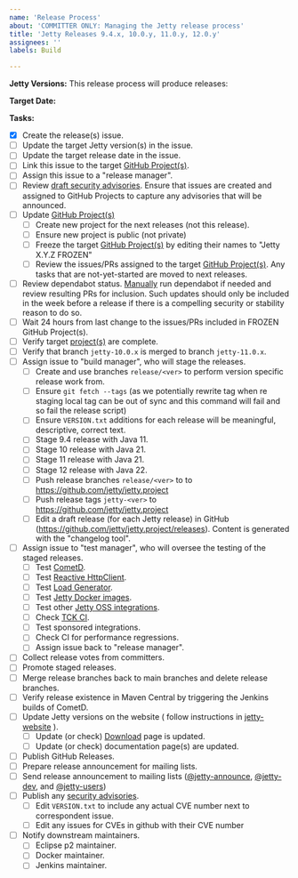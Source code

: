 ```yaml
---
name: 'Release Process'
about: 'COMMITTER ONLY: Managing the Jetty release process'
title: 'Jetty Releases 9.4.x, 10.0.y, 11.0.y, 12.0.y'
assignees: ''
labels: Build

---
```


**Jetty Versions:**
This release process will produce releases:

**Target Date:**

**Tasks:**
- [x] Create the release(s) issue.
- [ ] Update the target Jetty version(s) in the issue.  
- [ ] Update the target release date in the issue.
- [ ] Link this issue to the target [GitHub Project(s)](https://github.com/jetty/jetty.project/projects).
- [ ] Assign this issue to a "release manager".
- [ ] Review [draft security advisories](https://github.com/jetty/jetty.project/security/advisories). Ensure that issues are created and assigned to GitHub Projects to capture any advisories that will be announced.
- [ ] Update [GitHub Project(s)](https://github.com/jetty/jetty.project/projects)
  + [ ] Create new project for the next releases (not this release).
  + [ ] Ensure new project is public (not private)
  + [ ] Freeze the target [GitHub Project(s)](https://github.com/jetty/jetty.project/projects) by editing their names to "Jetty X.Y.Z FROZEN"
  + [ ] Review the issues/PRs assigned to the target [GitHub Project(s)](https://github.com/jetty/jetty.project/projects).  Any tasks that are not-yet-started are moved to next releases.
- [ ] Review dependabot status. [Manually](https://github.com/jetty/jetty.project/network/updates) run dependabot if needed and review resulting PRs for inclusion.
      Such updates should only be included in the week before a release if there is a compelling security or stability reason to do so.
- [ ] Wait 24 hours from last change to the issues/PRs included in FROZEN GitHub Project(s).
- [ ] Verify target [project(s)](https://github.com/jetty/jetty.project/projects) are complete.
- [ ] Verify that branch `jetty-10.0.x` is merged to branch `jetty-11.0.x`.
- [ ] Assign issue to "build manager", who will stage the releases.
  + [ ] Create and use branches `release/<ver>` to perform version specific release work from.
  + [ ] Ensure `git fetch --tags` (as we potentially rewrite tag when re staging local tag can be out of sync and this command will fail and so fail the release script)
  + [ ] Ensure `VERSION.txt` additions for each release will be meaningful, descriptive, correct text.
  + [ ] Stage 9.4 release with Java 11.
  + [ ] Stage 10 release with Java 21.
  + [ ] Stage 11 release with Java 21.
  + [ ] Stage 12 release with Java 22. 
  + [ ] Push release branches `release/<ver>` to to https://github.com/jetty/jetty.project
  + [ ] Push release tags `jetty-<ver>` to https://github.com/jetty/jetty.project
  + [ ] Edit a draft release (for each Jetty release) in GitHub (https://github.com/jetty/jetty.project/releases). Content is generated with the "changelog tool".
- [ ] Assign issue to "test manager", who will oversee the testing of the staged releases.
  + [ ] Test [CometD](https://github.com/cometd/cometd).
  + [ ] Test [Reactive HttpClient](https://github.com/jetty-project/jetty-reactive-httpclient).
  + [ ] Test [Load Generator](https://github.com/jetty-project/jetty-load-generator).
  + [ ] Test [Jetty Docker images](https://github.com/jetty/jetty.docker).
  + [ ] Test other [Jetty OSS integrations](https://jenkins.webtide.net/job/external_oss).
  + [ ] Check [TCK CI](https://jenkins.webtide.net/job/tck).
  + [ ] Test sponsored integrations.
  + [ ] Check CI for performance regressions.
  + [ ] Assign issue back to "release manager".
- [ ] Collect release votes from committers.
- [ ] Promote staged releases.
- [ ] Merge release branches back to main branches and delete release branches.
- [ ] Verify release existence in Maven Central by triggering the Jenkins builds of CometD.
- [ ] Update Jetty versions on the website ( follow instructions in [jetty-website](https://github.com/jetty/jetty.website/blob/main/README.adoc) ).
  + [ ] Update (or check) [Download](https://jetty.org/download.html) page is updated.
  + [ ] Update (or check) documentation page(s) are updated.
- [ ] Publish GitHub Releases.
- [ ] Prepare release announcement for mailing lists.
- [ ] Send release announcement to mailing lists ([@jetty-announce](https://accounts.eclipse.org/mailing-list/jetty-announce), [@jetty-dev](https://accounts.eclipse.org/mailing-list/jetty-dev), and [@jetty-users](https://accounts.eclipse.org/mailing-list/jetty-users))
- [ ] Publish any [security advisories](https://github.com/jetty/jetty.project/security/advisories).
  + [ ] Edit `VERSION.txt` to include any actual CVE number next to correspondent issue.
  + [ ] Edit any issues for CVEs in github with their CVE number
- [ ] Notify downstream maintainers.
  + [ ] Eclipse p2 maintainer.
  + [ ] Docker maintainer.
  + [ ] Jenkins maintainer.
